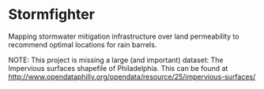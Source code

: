 Stormfighter
============

Mapping stormwater mitigation infrastructure over land permeability to recommend optimal locations for rain barrels.

NOTE: This project is missing a large (and important) dataset: The Impervious surfaces shapefile of Philadelphia. This can be found at http://www.opendataphilly.org/opendata/resource/25/impervious-surfaces/
